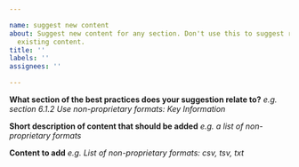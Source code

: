 ```yaml
---

name: suggest new content
about: Suggest new content for any section. Don't use this to suggest revisions to
  existing content.
title: ''
labels: ''
assignees: ''

---
```


**What section of the best practices does your suggestion relate to?**
*e.g. section 6.1.2 Use non-proprietary formats: Key Information*

**Short description of content that should be added**
*e.g. a list of non-proprietary formats*

**Content to add**
*e.g. List of non-proprietary formats: csv, tsv, txt*
